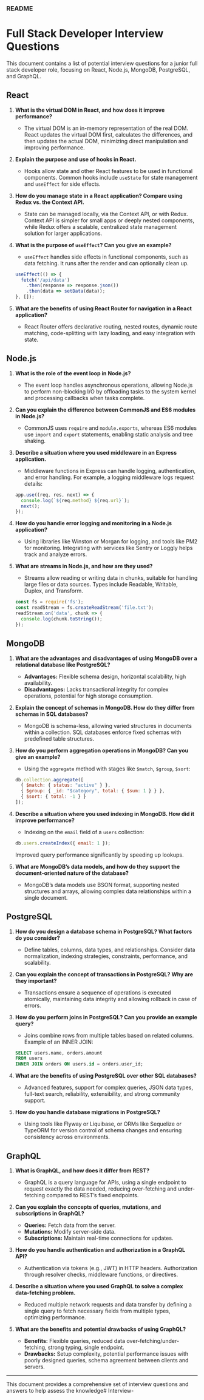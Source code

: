 ### README

# Full Stack Developer Interview Questions

This document contains a list of potential interview questions for a junior full stack developer role, focusing on React, Node.js, MongoDB, PostgreSQL, and GraphQL.

## React

1. **What is the virtual DOM in React, and how does it improve performance?**
   - The virtual DOM is an in-memory representation of the real DOM. React updates the virtual DOM first, calculates the differences, and then updates the actual DOM, minimizing direct manipulation and improving performance.

2. **Explain the purpose and use of hooks in React.**
   - Hooks allow state and other React features to be used in functional components. Common hooks include `useState` for state management and `useEffect` for side effects.

3. **How do you manage state in a React application? Compare using Redux vs. the Context API.**
   - State can be managed locally, via the Context API, or with Redux. Context API is simpler for small apps or deeply nested components, while Redux offers a scalable, centralized state management solution for larger applications.

4. **What is the purpose of `useEffect`? Can you give an example?**
   - `useEffect` handles side effects in functional components, such as data fetching. It runs after the render and can optionally clean up.
   ```javascript
   useEffect(() => {
     fetch('/api/data')
       .then(response => response.json())
       .then(data => setData(data));
   }, []);
   ```

5. **What are the benefits of using React Router for navigation in a React application?**
   - React Router offers declarative routing, nested routes, dynamic route matching, code-splitting with lazy loading, and easy integration with state.

## Node.js

1. **What is the role of the event loop in Node.js?**
   - The event loop handles asynchronous operations, allowing Node.js to perform non-blocking I/O by offloading tasks to the system kernel and processing callbacks when tasks complete.

2. **Can you explain the difference between CommonJS and ES6 modules in Node.js?**
   - CommonJS uses `require` and `module.exports`, whereas ES6 modules use `import` and `export` statements, enabling static analysis and tree shaking.

3. **Describe a situation where you used middleware in an Express application.**
   - Middleware functions in Express can handle logging, authentication, and error handling. For example, a logging middleware logs request details:
   ```javascript
   app.use((req, res, next) => {
     console.log(`${req.method} ${req.url}`);
     next();
   });
   ```

4. **How do you handle error logging and monitoring in a Node.js application?**
   - Using libraries like Winston or Morgan for logging, and tools like PM2 for monitoring. Integrating with services like Sentry or Loggly helps track and analyze errors.

5. **What are streams in Node.js, and how are they used?**
   - Streams allow reading or writing data in chunks, suitable for handling large files or data sources. Types include Readable, Writable, Duplex, and Transform.
   ```javascript
   const fs = require('fs');
   const readStream = fs.createReadStream('file.txt');
   readStream.on('data', chunk => {
     console.log(chunk.toString());
   });
   ```

## MongoDB

1. **What are the advantages and disadvantages of using MongoDB over a relational database like PostgreSQL?**
   - **Advantages:** Flexible schema design, horizontal scalability, high availability.
   - **Disadvantages:** Lacks transactional integrity for complex operations, potential for high storage consumption.

2. **Explain the concept of schemas in MongoDB. How do they differ from schemas in SQL databases?**
   - MongoDB is schema-less, allowing varied structures in documents within a collection. SQL databases enforce fixed schemas with predefined table structures.

3. **How do you perform aggregation operations in MongoDB? Can you give an example?**
   - Using the `aggregate` method with stages like `$match`, `$group`, `$sort`:
   ```javascript
   db.collection.aggregate([
     { $match: { status: "active" } },
     { $group: { _id: "$category", total: { $sum: 1 } } },
     { $sort: { total: -1 } }
   ]);
   ```

4. **Describe a situation where you used indexing in MongoDB. How did it improve performance?**
   - Indexing on the `email` field of a `users` collection:
   ```javascript
   db.users.createIndex({ email: 1 });
   ```
   Improved query performance significantly by speeding up lookups.

5. **What are MongoDB’s data models, and how do they support the document-oriented nature of the database?**
   - MongoDB’s data models use BSON format, supporting nested structures and arrays, allowing complex data relationships within a single document.

## PostgreSQL

1. **How do you design a database schema in PostgreSQL? What factors do you consider?**
   - Define tables, columns, data types, and relationships. Consider data normalization, indexing strategies, constraints, performance, and scalability.

2. **Can you explain the concept of transactions in PostgreSQL? Why are they important?**
   - Transactions ensure a sequence of operations is executed atomically, maintaining data integrity and allowing rollback in case of errors.

3. **How do you perform joins in PostgreSQL? Can you provide an example query?**
   - Joins combine rows from multiple tables based on related columns. Example of an INNER JOIN:
   ```sql
   SELECT users.name, orders.amount
   FROM users
   INNER JOIN orders ON users.id = orders.user_id;
   ```

4. **What are the benefits of using PostgreSQL over other SQL databases?**
   - Advanced features, support for complex queries, JSON data types, full-text search, reliability, extensibility, and strong community support.

5. **How do you handle database migrations in PostgreSQL?**
   - Using tools like Flyway or Liquibase, or ORMs like Sequelize or TypeORM for version control of schema changes and ensuring consistency across environments.

## GraphQL

1. **What is GraphQL, and how does it differ from REST?**
   - GraphQL is a query language for APIs, using a single endpoint to request exactly the data needed, reducing over-fetching and under-fetching compared to REST’s fixed endpoints.

2. **Can you explain the concepts of queries, mutations, and subscriptions in GraphQL?**
   - **Queries:** Fetch data from the server.
   - **Mutations:** Modify server-side data.
   - **Subscriptions:** Maintain real-time connections for updates.

3. **How do you handle authentication and authorization in a GraphQL API?**
   - Authentication via tokens (e.g., JWT) in HTTP headers. Authorization through resolver checks, middleware functions, or directives.

4. **Describe a situation where you used GraphQL to solve a complex data-fetching problem.**
   - Reduced multiple network requests and data transfer by defining a single query to fetch necessary fields from multiple types, optimizing performance.

5. **What are the benefits and potential drawbacks of using GraphQL?**
   - **Benefits:** Flexible queries, reduced data over-fetching/under-fetching, strong typing, single endpoint.
   - **Drawbacks:** Setup complexity, potential performance issues with poorly designed queries, schema agreement between clients and servers.

---

This document provides a comprehensive set of interview questions and answers to help assess the knowledge# Interview-
